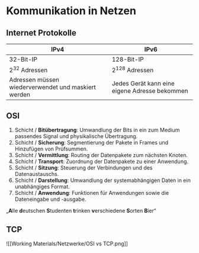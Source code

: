 # Kommunikation in Netzen
## Internet Protokolle
|IPv4|IPv6|
|-|-|
|$32$-Bit-IP|$128$-Bit-IP|
|$2^{32}$ Adressen|$2^{128}$ Adressen|
|Adressen müssen wiederverwendet und maskiert werden|Jedes Gerät kann eine eigene Adresse bekommen|

## OSI
1. Schicht / **Bitübertragung**: Umwandlung der Bits in ein zum Medium passendes Signal und physikalische Übertragung.
2. Schicht / **Sicherung**: Segmentierung der Pakete in Frames und Hinzufügen von Prüfsummen.
3. Schicht / **Vermittlung**: Routing der Datenpakete zum nächsten Knoten.
4. Schicht / **Transport**: Zuordnung der Datenpakete zu einer Anwendung.
5. Schicht / **Sitzung**: Steuerung der Verbindungen und des Datenaustauschs.
6. Schicht / **Darstellung**: Umwandlung der systemabhängigen Daten in ein unabhängiges Format.
7. Schicht / **Anwendung**: Funktionen für Anwendungen sowie die Dateneingabe und -ausgabe.

„**A**lle **d**eutschen **S**tudenten **t**rinken **v**erschiedene **S**orten **B**ier“

## TCP
![[Working Materials/Netzwerke/OSI vs TCP.png]]